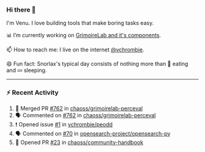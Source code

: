 ### Hi there 👋

I'm Venu. I love building tools that make boring tasks easy.

📊 I’m currently working on [GrimoireLab and it's components](https://chaoss.github.io/grimoirelab).

📫 How to reach me: I live on the internet [@vchrombie](https://www.google.co.in/search?q=vchrombie).

😄 Fun fact: Snorlax's typical day consists of nothing more than :doughnut: eating and :zzz: sleeping.

---

### :zap: Recent Activity

<!--START_SECTION:activity-->
1. 🎉 Merged PR [#762](https://github.com/chaoss/grimoirelab-perceval/pull/762) in [chaoss/grimoirelab-perceval](https://github.com/chaoss/grimoirelab-perceval)
2. 🗣 Commented on [#762](https://github.com/chaoss/grimoirelab-perceval/issues/762) in [chaoss/grimoirelab-perceval](https://github.com/chaoss/grimoirelab-perceval)
3. ❗️ Opened issue [#1](https://github.com/vchrombie/peodd/issues/1) in [vchrombie/peodd](https://github.com/vchrombie/peodd)
4. 🗣 Commented on [#70](https://github.com/opensearch-project/opensearch-py/issues/70) in [opensearch-project/opensearch-py](https://github.com/opensearch-project/opensearch-py)
5. 💪 Opened PR [#23](https://github.com/chaoss/community-handbook/pull/23) in [chaoss/community-handbook](https://github.com/chaoss/community-handbook)
<!--END_SECTION:activity-->

<!--
**vchrombie/vchrombie** is a ✨ _special_ ✨ repository because its `README.md` (this file) appears on your GitHub profile.

Here are some ideas to get you started:

- 🔭 I’m currently working on ...
- 🌱 I’m currently learning ...
- 👯 I’m looking to collaborate on ...
- 🤔 I’m looking for help with ...
- 💬 Ask me about ...
- 📫 How to reach me: ...
- 😄 Pronouns: ...
- ⚡ Fun fact: ...
-->

